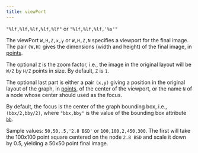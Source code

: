 ```yaml
---
title: viewPort
---
```

`"%lf,%lf,%lf,%lf,%lf"` or  `"%lf,%lf,%lf,'%s'"`

The viewPort `W,H,Z,x,y` or `W,H,Z,N`
specifies a viewport for the final image. The pair `(W,H)` gives the
dimensions (width and height) of the final image, in
[points](#points).

The optional `Z` is the zoom factor, i.e., the image in the original layout will be
`W/Z` by `H/Z` points in size. By default, `Z` is `1`.

The optional last part is either a pair `(x,y)` giving a position in the original layout of the
graph, in
[points](#points), of the center of the viewport, or the name `N`
of a node whose center should used as the focus.

By default, the focus is the center of the graph bounding box, i.e.,
`(bbx/2,bby/2)`, where `"bbx,bby"` is the
value of the bounding box attribute [`bb`](#a:bb).

Sample values: `50,50,.5,'2.8 BSD'` or `100,100,2,450,300`.
The first will take the 100x100 point square centered on the node `2.8 BSD`
and scale it down by 0.5, yielding a 50x50 point final image.
